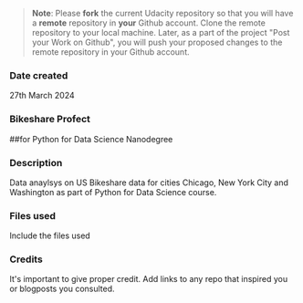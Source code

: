 >**Note**: Please **fork** the current Udacity repository so that you will have a **remote** repository in **your** Github account. Clone the remote repository to your local machine. Later, as a part of the project "Post your Work on Github", you will push your proposed changes to the remote repository in your Github account.

### Date created
27th March 2024

### Bikeshare Profect
##for Python for Data Science Nanodegree

### Description
Data anaylsys on US Bikeshare data for cities Chicago, New York City and Washington as part of Python for Data Science course.

### Files used
Include the files used

### Credits
It's important to give proper credit. Add links to any repo that inspired you or blogposts you consulted.
